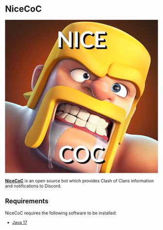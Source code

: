 # NiceCoC

![NiceCoC](NiceCoC.png)

[**NiceCoC**](https://bitbucket.org/phrionhaus/nicecoc/src/main/) is an open
source bot which provides Clash of Clans information and notifications to
Discord.

## Requirements

NiceCoC requires the following software to be installed:

- [Java 17](https://adoptium.net/temurin/releases?version=17)
